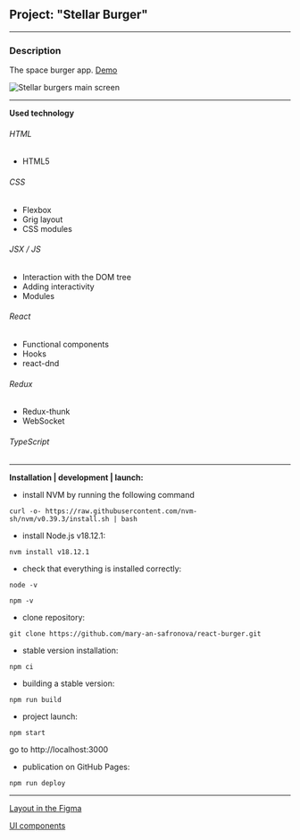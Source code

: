 ## Project: "Stellar Burger"

___________________________

### Description

The space burger app. [Demo](https://mary-an-safronova.github.io/react-burger/)


![Stellar burgers main screen](https://i.ibb.co/Ch6nYZt/Stellar-Burger.png)

___________________________

**Used technology**

###### HTML

* HTML5
###### CSS
* Flexbox
* Grig layout
* CSS modules
###### JSX / JS
* Interaction with the DOM tree
* Adding interactivity
* Modules
###### React
* Functional components
* Hooks
* react-dnd
###### Redux
* Redux-thunk
* WebSocket
###### TypeScript

___________________________

**Installation | development | launch:**

* install NVM by running the following command
```shell
curl -o- https://raw.githubusercontent.com/nvm-sh/nvm/v0.39.3/install.sh | bash
```
* install Node.js v18.12.1:
```shell
nvm install v18.12.1 
```
* check that everything is installed correctly:
```shell
node -v
```
```shell
npm -v
```
* clone repository:
```shell
git clone https://github.com/mary-an-safronova/react-burger.git
```
* stable version installation:
```shell
npm ci
```
* building a stable version:
```shell
npm run build
```
* project launch:
```shell
npm start
```
go to http://localhost:3000
* publication on GitHub Pages:
```shell
npm run deploy
```

___________________________

[Layout in the Figma](https://www.figma.com/file/ocw9a6hNGeAejl4F3G9fp8/React-_-Проектные-задачи-(3-месяца)_external_link?node-id=2974-2989&t=UK3EXbNuIqsj9YKX-0)

[UI components](https://www.npmjs.com/package/@ya.praktikum/react-developer-burger-ui-components)